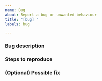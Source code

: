 ```yaml
---
name: Bug
about: Report a bug or unwanted behaviour
title: "[bug] "
labels: bug

---
```


### Bug description
<!-- Put here a detailed description about the bug -->

### Steps to reproduce
<!--
Describe (In steps if possible) what did you do to find the bug.
Avoid saying: "Just join a match and play" (What gamemode, what settings were active, etc.)
-->

### (Optional) Possible fix
<!--
If you think you found a solution (even just a general idea) put it here. Make sure you use code blocks for code using:
```cpp
// Your code
```
-->
